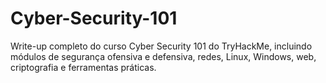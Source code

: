 # Cyber-Security-101
Write-up completo do curso Cyber Security 101 do TryHackMe, incluindo módulos de segurança ofensiva e defensiva, redes, Linux, Windows, web, criptografia e ferramentas práticas.
